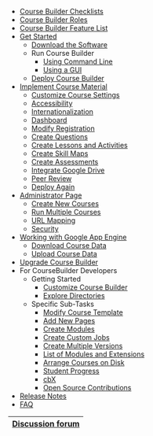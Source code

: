   * [Course Builder Checklists](CourseBuilderChecklist.md)
  * [Course Builder Roles](CBRoles.md)
  * [Course Builder Feature List](FeatureList.md)
  * [Get Started](GetStarted.md)
    * [Download the Software](Download.md)
    * Run Course Builder
      * [Using Command Line](GetCodeUnix.md)
      * [Using a GUI](GetCode.md)
    * [Deploy Course Builder](UploadCode.md)
  * [Implement Course Material](ImplementCourseMaterial.md)
    * [Customize Course Settings](CourseSettings.md)
    * [Accessibility](Accessibility.md)
    * [Internationalization](I18n.md)
    * [Dashboard](Dashboard.md)
    * [Modify Registration](CreateRegistration.md)
    * [Create Questions](CreateQuestions.md)
    * [Create Lessons and Activities](CreateLessons.md)
    * [Create Skill Maps](CreateSkillMap.md)
    * [Create Assessments](CreateAssessments.md)
    * [Integrate Google Drive](IntegrateDrive.md)
    * [Peer Review](PeerReview.md)
    * [Deploy Again](DeployAgain.md)
  * [Administrator Page](AdminPage.md)
    * [Create New Courses](CreateNewCourse.md)
    * [Run Multiple Courses](AdminMultipleCourses.md)
    * [URL Mapping](URLMap.md)
    * [Security](Security.md)
  * [Working with Google App Engine](AppEngine.md)
    * [Download Course Data](ExportCourseData.md)
    * [Upload Course Data](ImportCourseData.md)
  * [Upgrade Course Builder](Upgrade.md)
  * For CourseBuilder Developers
    * Getting Started
      * [Customize Course Builder](ExtendCB.md)
      * [Explore Directories](ExploreCode.md)
    * Specific Sub-Tasks
      * [Modify Course Template](ModifyTemplate.md)
      * [Add New Pages](ExtendCoursePages.md)
      * [Create Modules](CreateModules.md)
      * [Create Custom Jobs](CustomJob.md)
      * [Create Multiple Versions](AppEngineVersions.md)
      * [List of Modules and Extensions](ListOfModulesExtensions.md)
      * [Arrange Courses on Disk](RunMultipleCourses.md)
      * [Student Progress](StudentProgress.md)
      * [cbX](cbx.md)
      * [Open Source Contributions](OSSContrib.md)
  * [Release Notes](ReleaseNotes.md)
  * [FAQ](FAQ.md)

| [Discussion forum](https://groups.google.com/forum/?fromgroups#!forum/course-builder-forum) |
|:--------------------------------------------------------------------------------------------|